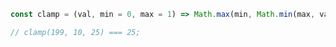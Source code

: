 ~~~ javascript
const clamp = (val, min = 0, max = 1) => Math.max(min, Math.min(max, val));

// clamp(199, 10, 25) === 25;
~~~
